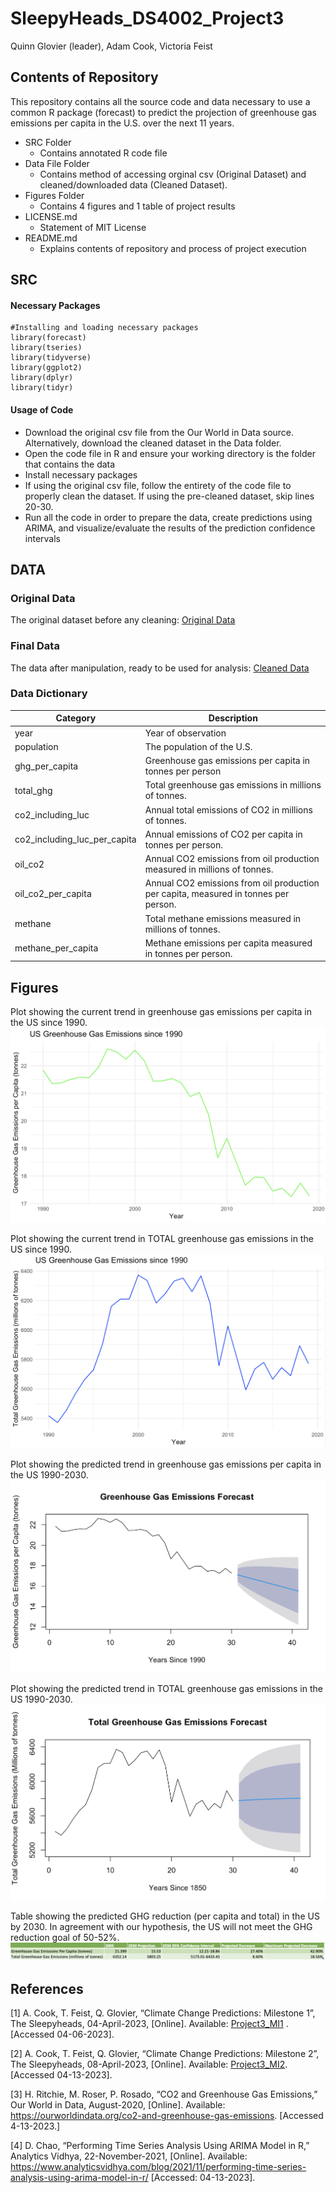 # SleepyHeads_DS4002_Project3
Quinn Glovier (leader), Adam Cook, Victoria Feist
## Contents of Repository 
This repository contains all the source code and data necessary to use a common R package (forecast) to predict the projection of greenhouse gas emissions per capita in the U.S. over the next 11 years.
- SRC Folder
  * Contains annotated R code file
- Data File Folder
  * Contains method of accessing orginal csv (Original Dataset) and cleaned/downloaded data (Cleaned Dataset).
- Figures Folder
  * Contains 4 figures and 1 table of project results
- LICENSE.md
  * Statement of MIT License
- README.md
  * Explains contents of repository and process of project execution

## SRC
#### Necessary Packages

```{r}
#Installing and loading necessary packages
library(forecast)
library(tseries)
library(tidyverse)
library(ggplot2)
library(dplyr)
library(tidyr)
```


#### Usage of Code
- Download the original csv file from the Our World in Data source. Alternatively, download the cleaned dataset in the Data folder.
- Open the code file in R and ensure your working directory is the folder that contains the data
- Install necessary packages
- If using the original csv file, follow the entirety of the code file to properly clean the dataset. If using the pre-cleaned dataset, skip lines 20-30.
- Run all the code in order to prepare the data, create predictions using ARIMA, and visualize/evaluate the results of the prediction confidence intervals


## DATA 
### Original Data
The original dataset before any cleaning: [Original Data](https://ourworldindata.org/co2-and-greenhouse-gas-emissions)

### Final Data

The data after manipulation, ready to be used for analysis: [Cleaned Data](https://drive.google.com/drive/folders/1M6D-41vEOOeMSL6QIo5UEMeCqJCpaDne?usp=sharing)

### Data Dictionary  
| Category                     | Description                                                                           |
| -------------                | -------------                                                                         |
| year                         | Year of observation                                                                   |
| population                   | The population of the U.S.                                                            |
| ghg_per_capita               | Greenhouse gas emissions per capita in tonnes per person                              |
| total_ghg                    |Total greenhouse gas emissions in millions of tonnes.                                  |
| co2_including_luc            | Annual total emissions of CO2 in millions of tonnes.                                  |
| co2_including_luc_per_capita | Annual emissions of CO2 per capita in tonnes per person.                              |
| oil_co2                      | Annual CO2 emissions from oil production measured in millions of tonnes.              |
| oil_co2_per_capita           | Annual CO2 emissions from oil production per capita, measured in tonnes per person.   |
| methane                      | Total methane emissions measured in millions of tonnes.                               |
| methane_per_capita           | Methane emissions per capita measured in tonnes per person.                           |

## Figures
Plot showing the current trend in greenhouse gas emissions per capita in the US since 1990.
<img src="https://github.com/vkf5ugb/SleepyHeads_DS4002_Project3/blob/main/Figures/GHG_Per_Capita.png" title= "GHG Per Capita">

Plot showing the current trend in TOTAL greenhouse gas emissions in the US since 1990.
<img src="https://github.com/vkf5ugb/SleepyHeads_DS4002_Project3/blob/main/Figures/GHG_Total.png" title= "GHG Total">

Plot showing the predicted trend in greenhouse gas emissions per capita in the US 1990-2030.
<img src="https://github.com/vkf5ugb/SleepyHeads_DS4002_Project3/blob/main/Figures/GHG_Per_Capita_Pred.png" title= "Predicted GHG Per Capita">

Plot showing the predicted trend in TOTAL greenhouse gas emissions in the US 1990-2030.
<img src="https://github.com/vkf5ugb/SleepyHeads_DS4002_Project3/blob/main/Figures/GHG_Total_Pred.png" title= "Predicted Total GHG">

Table showing the predicted GHG reduction (per capita and total) in the US by 2030. In agreement with our hypothesis, the US will not meet the GHG reduction goal of 50-52%.
<img src="https://github.com/vkf5ugb/SleepyHeads_DS4002_Project3/blob/main/Figures/ResultsTable.png" title= "Results of Predictions">

## References
[1] A. Cook, T. Feist, Q. Glovier, “Climate Change Predictions: Milestone 1”, The Sleepyheads, 04-April-2023, [Online]. Available: [Project3_MI1](https://docs.google.com/document/d/1ucUobykuZswk5Unbu6bWKyQ18jEMa1kowxmz9iMyxfo/edit) . [Accessed 04-06-2023].

[2] A. Cook, T. Feist, Q. Glovier, “Climate Change Predictions: Milestone 2”, The Sleepyheads, 08-April-2023, [Online]. Available: [Project3_MI2](https://docs.google.com/document/d/1HQOttT25JbTY2lmzu_LwqskXsB_EEQCIW2ISqyz_0l8/edit). [Accessed 04-13-2023].

[3] H. Ritchie, M. Roser, P. Rosado, “CO2 and Greenhouse Gas Emissions,” Our World in Data, August-2020, [Online]. Available: https://ourworldindata.org/co2-and-greenhouse-gas-emissions. [Accessed 4-13-2023.]

[4] D. Chao, “Performing Time Series Analysis Using ARIMA Model in R,” Analytics Vidhya, 22-November-2021, [Online]. Available: https://www.analyticsvidhya.com/blog/2021/11/performing-time-series-analysis-using-arima-model-in-r/ [Accessed: 04-13-2023].

